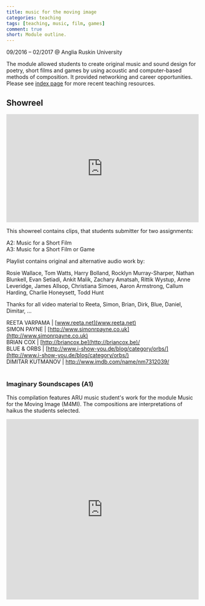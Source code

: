 ```yaml
---
title: music for the moving image
categories: teaching
tags: [teaching, music, film, games]
comment: true
short: Module outline.
---
```

09/2016 – 02/2017 @ Anglia Ruskin University

The module allowed students to create original music and sound design for poetry, short films and games by using acoustic and computer-based methods of composition. It provided networking and career opportunities. Please see [index page](/) for more recent teaching resources.
<br>

## Showreel

<div style="left: 0; width: 100%; height: 0; position: relative; padding-bottom: 56.2493%;"><iframe src="https://www.youtube.com/embed/WcjvunbOquo?rel=0&amp;showinfo=0" style="border: 0; top: 0; left: 0; width: 100%; height: 100%; position: absolute;" allowfullscreen scrolling="no"></iframe></div>

This showreel contains clips, that students submitter for two assignments:

A2: Music for a Short Film   
A3: Music for a Short Film or Game

Playlist contains original and alternative audio work by:

Rosie Wallace, Tom Watts, Harry Bolland, Rocklyn Murray-Sharper, Nathan Blunkell, Evan Setiadi, Ankit Malik, Zachary Amatsah, Rittik Wystup, Anne Leveridge, James Allsop, Christiana Simoes, Aaron Armstrong, Callum Harding, Charlie Honeysett, Todd Hunt

Thanks for all video material to Reeta, Simon, Brian, Dirk, Blue, Daniel, Dimitar, ...

REETA VARPAMA | [www.reeta.net](www.reeta.net)   
SIMON PAYNE | [http://www.simonrpayne.co.uk](http://www.simonrpayne.co.uk)   
BRIAN COX | [http://briancox.be](http://briancox.be)/   
BLUE & ORBS | [http://www.i-show-you.de/blog/category/orbs/](http://www.i-show-you.de/blog/category/orbs/)   
DIMITAR KUTMANOV | [http://www.imdb.com/name/nm7312039/ ](http://www.imdb.com/name/nm7312039/ )  
<br>

### Imaginary Soundscapes (A1)

This compilation features ARU music student's work for the module Music for the Moving Image (M4MI). The compositions are interpretations of haikus the students selected.

<iframe style="border: 0; width: 100%; height: 472px;" src="https://bandcamp.com/EmbeddedPlayer/album=3343104669/size=large/bgcol=ffffff/linkcol=63b2cc/artwork=none/transparent=true/" seamless><a href="http://tedor.bandcamp.com/album/m4mi-imaginary-soundscapes-2016">M4MI Imaginary Soundscapes 2016 by ARU Music Students</a></iframe>
